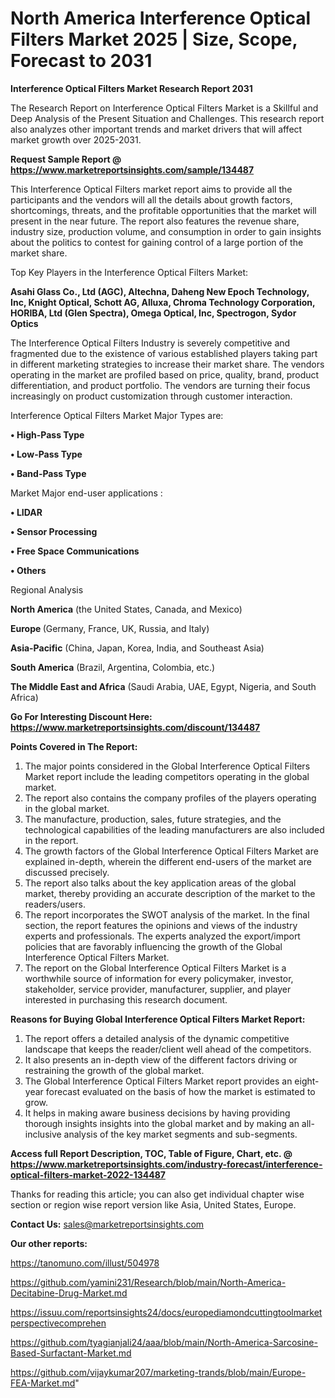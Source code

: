  # North America Interference Optical Filters Market 2025 | Size, Scope, Forecast to 2031

<strong>Interference Optical Filters Market Research Report 2031</strong>

The Research Report on Interference Optical Filters Market is a Skillful and Deep Analysis of the Present Situation and Challenges. This research report also analyzes other important trends and market drivers that will affect market growth over 2025-2031.

<strong>Request Sample Report @ <a href=https://www.marketreportsinsights.com/sample/134487>https://www.marketreportsinsights.com/sample/134487</a></strong>

This Interference Optical Filters market report aims to provide all the participants and the vendors will all the details about growth factors, shortcomings, threats, and the profitable opportunities that the market will present in the near future. The report also features the revenue share, industry size, production volume, and consumption in order to gain insights about the politics to contest for gaining control of a large portion of the market share.

Top Key Players in the Interference Optical Filters Market:

<strong>Asahi Glass Co., Ltd (AGC), Altechna, Daheng New Epoch Technology, Inc, Knight Optical, Schott AG, Alluxa, Chroma Technology Corporation, HORIBA, Ltd (Glen Spectra), Omega Optical, Inc, Spectrogon, Sydor Optics</strong>

The Interference Optical Filters Industry is severely competitive and fragmented due to the existence of various established players taking part in different marketing strategies to increase their market share. The vendors operating in the market are profiled based on price, quality, brand, product differentiation, and product portfolio. The vendors are turning their focus increasingly on product customization through customer interaction.

Interference Optical Filters Market Major Types are:

<strong>• High-Pass Type

• Low-Pass Type

• Band-Pass Type</strong>

Market Major end-user applications :

<strong>• LIDAR

• Sensor Processing

• Free Space Communications

• Others</strong>

Regional Analysis

</u><strong><b>North America</b></strong> (the United States, Canada, and Mexico)

<strong><b>Europe </b></strong>(Germany, France, UK, Russia, and Italy)

<strong><b>Asia-Pacific</b></strong> (China, Japan, Korea, India, and Southeast Asia)

<strong><b>South America</b></strong> (Brazil, Argentina, Colombia, etc.)

<strong><b>The Middle East and Africa</b></strong> (Saudi Arabia, UAE, Egypt, Nigeria, and South Africa)

<strong>Go For Interesting Discount Here: <a href=https://www.marketreportsinsights.com/discount/134487>https://www.marketreportsinsights.com/discount/134487</a></strong>

<strong>Points Covered in The Report:</strong>
<ol>
  <li>The major points considered in the Global Interference Optical Filters Market report include the leading competitors operating in the global market.</li>
  <li>The report also contains the company profiles of the players operating in the global market.</li>
  <li>The manufacture, production, sales, future strategies, and the technological capabilities of the leading manufacturers are also included in the report.</li>
  <li>The growth factors of the Global Interference Optical Filters Market are explained in-depth, wherein the different end-users of the market are discussed precisely.</li>
  <li>The report also talks about the key application areas of the global market, thereby providing an accurate description of the market to the readers/users.</li>
  <li>The report incorporates the SWOT analysis of the market. In the final section, the report features the opinions and views of the industry experts and professionals. The experts analyzed the export/import policies that are favorably influencing the growth of the Global Interference Optical Filters Market.</li>
  <li>The report on the Global Interference Optical Filters Market is a worthwhile source of information for every policymaker, investor, stakeholder, service provider, manufacturer, supplier, and player interested in purchasing this research document.</li>
</ol>
<strong>Reasons for Buying Global Interference Optical Filters Market Report:</strong>

<ol>
  <li>The report offers a detailed analysis of the dynamic competitive landscape that keeps the reader/client well ahead of the competitors.</li>
  <li>It also presents an in-depth view of the different factors driving or restraining the growth of the global market.</li>
  <li>The Global Interference Optical Filters Market report provides an eight-year forecast evaluated on the basis of how the market is estimated to grow.</li>
  <li>It helps in making aware business decisions by having providing thorough insights insights into the global market and by making an all-inclusive analysis of the key market segments and sub-segments.</li>
</ol>
<strong>Access full Report Description, TOC, Table of Figure, Chart, etc. @ <a href=https://www.marketreportsinsights.com/industry-forecast/interference-optical-filters-market-2022-134487>https://www.marketreportsinsights.com/industry-forecast/interference-optical-filters-market-2022-134487</a></strong>


Thanks for reading this article; you can also get individual chapter wise section or region wise report version like Asia, United States, Europe.

<strong>Contact Us:</strong>
sales@marketreportsinsights.com

<strong>Our other reports:</strong>

<a href=https://tanomuno.com/illust/504978>https://tanomuno.com/illust/504978</a>

<a href=https://github.com/yamini231/Research/blob/main/North-America-Decitabine-Drug-Market.md>https://github.com/yamini231/Research/blob/main/North-America-Decitabine-Drug-Market.md</a>

<a href=https://issuu.com/reportsinsights24/docs/europediamondcuttingtoolmarketperspectivecomprehen>https://issuu.com/reportsinsights24/docs/europediamondcuttingtoolmarketperspectivecomprehen</a>

<a href=https://github.com/tyagianjali24/aaa/blob/main/North-America-Sarcosine-Based-Surfactant-Market.md>https://github.com/tyagianjali24/aaa/blob/main/North-America-Sarcosine-Based-Surfactant-Market.md</a>

<a href=https://github.com/vijaykumar207/marketing-trands/blob/main/Europe-FEA-Market.md>https://github.com/vijaykumar207/marketing-trands/blob/main/Europe-FEA-Market.md</a>"
